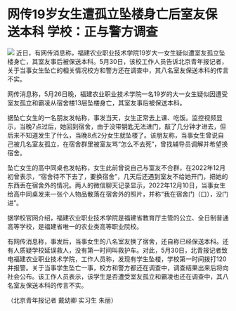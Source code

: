 # 网传19岁女生遭孤立坠楼身亡后室友保送本科 学校：正与警方调查

![](https://inews.gtimg.com/om_bt/Ot6SrKJP2C-YQWVcCFtI7tiQ7-UbQiv-AYheqQVA_2B90AA/1000)
近日，有网传消息称，福建农业职业技术学院19岁大一女生疑似遭室友孤立坠楼身亡，其室友事后被保送本科。5月30日，该校工作人员告诉北京青年报记者，关于当事女生坠亡的相关情况校方和警方还在调查中，其八名室友保送本科的传言不实。

网传消息称，5月26日晚，福建农业职业技术学院一名19岁的大一女生疑似因遭受室友孤立和霸凌从宿舍楼13层坠楼身亡，其室友事后被保送本科。

据坠亡女生的一名朋友发帖称，事发当天，女生正常去上课、吃饭。监控视频显示，当晚7点过后，她回到宿舍，由于没带钥匙无法进门，敲了几分钟才进去，但后来不知道发生了什么，当晚8点2分女生就坠楼了。该朋友称，当事女生曾说自己被几名室友孤立，在宿舍群里被室友骂“怎么不去死”，曾找辅导员调解并希望换宿舍。

坠亡女生的高中同桌也发帖称，女生此前曾说自己与室友不合群，在2022年12月初曾表示，“宿舍待不下去了，要换宿舍”，几天后还遇到室友不给她开门，把她的东西丢在宿舍外的情况。两人的微信聊天记录显示，2022年12月10日，当事女生给高中同桌发来一张个人物品散落在宿舍外的照片，并称“我在宿舍门（口），没门进”。

据学校官网介绍，福建农业职业技术学院是福建省教育厅主管的公立、全日制普通高等学校，是福建省唯一的农业类高等职业院校。

有网传消息称，事发后，当事女生的八名室友换了宿舍，还自称已经保送本科。还有人质疑学校延误救人，没有第一时间叫救护车。对此，5月30日，北青报记者致电福建农业职业技术学院，工作人员称，发现有学生坠楼，学校第一时间拨打120并报警。关于当事学生坠亡一事，校方和警方都还在调查中，调查结果出来后将向社会公布。该工作人员表示，该学生是否遭受室友孤立和霸凌也还在调查中，其八名室友保送本科的传言不实。

（北京青年报记者 戴幼卿 实习生 朱丽）

